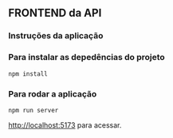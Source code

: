 ## FRONTEND da API

### Instruções da aplicação

### Para instalar as depedências do projeto

 `npm install`


### Para rodar a aplicação
 
 `npm run server`

 [http://localhost:5173](http://localhost:5173) para acessar.